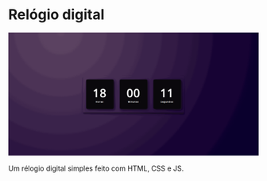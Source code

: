 <h1>Relógio digital</h1>
<img src="./gif do relogio.gif" alt="relogio digital gif">
<p>Um rélogio digital simples feito com HTML, CSS e JS.</p>
<a href="http://" target="_blank" rel="noopener noreferrer"></a>
